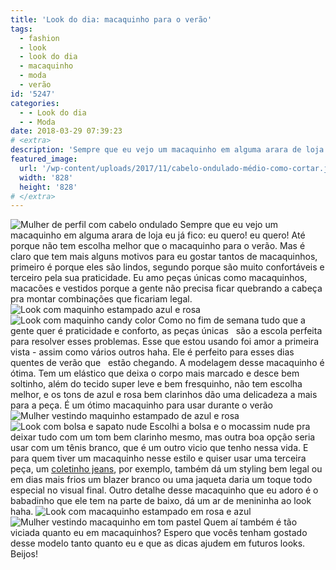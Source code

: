 ```yaml
---
title: 'Look do dia: macaquinho para o verão'
tags:
  - fashion
  - look
  - look do dia
  - macaquinho
  - moda
  - verão
id: '5247'
categories:
  - - Look do dia
  - - Moda
date: 2018-03-29 07:39:23
# <extra>
description: 'Sempre que eu vejo um macaquinho em alguma arara de loja eu já fico: eu quero! eu quero! Até porque não tem escolha melhor que o macaquinho para o verão.'
featured_image: 
  url: '/wp-content/uploads/2017/11/cabelo-ondulado-médio-como-cortar.jpg'
  width: '828'
  height: '828'
# </extra>
---
```


![Mulher de perfil com cabelo ondulado ](/wp-content/uploads/2017/11/cabelo-ondulado-médio-como-cortar.jpg "Mulher de perfil com cabelo ondulado ") Sempre que eu vejo um  macaquinho em alguma arara de loja eu já fico: eu quero! eu quero! Até porque não tem escolha melhor que o macaquinho para o verão. Mas é claro que tem mais alguns motivos para eu gostar tantos de macaquinhos, primeiro é porque eles são lindos, segundo porque são muito confortáveis e terceiro pela sua praticidade. Eu amo peças únicas como macaquinhos, macacões e vestidos porque a gente não precisa ficar quebrando a cabeça pra montar combinações que ficariam legal. ![Look com maquinho estampado azul e rosa](/wp-content/uploads/2017/11/look-com-maquinho-estampado.jpg "Look com maquinho estampado azul e rosa") ![Look com maquinho candy color](/wp-content/uploads/2017/11/como-usar-maquinho-com-estampa-floral.jpg "Look com maquinho candy color") Como no fim de semana tudo que a gente quer é praticidade e conforto, as peças únicas   são a escola perfeita para resolver esses problemas. Esse que estou usando foi amor a primeira vista - assim como vários outros haha. Ele é perfeito para esses dias quentes de verão que   estão chegando. A modelagem desse macaquinho é ótima. Tem um elástico que deixa o corpo mais marcado e desce bem soltinho, além do tecido super leve e bem fresquinho, não tem escolha melhor, e os tons de azul e rosa bem clarinhos dão uma delicadeza a mais para a peça. É um ótimo macaquinho para usar durante o verão ![Mulher vestindo maquinho estampado de azul e rosa](/wp-content/uploads/2017/11/look-do-dia-com-cores-pastel.jpg "Mulher vestindo maquinho estampado de azul e rosa") ![Look com bolsa e sapato nude](/wp-content/uploads/2017/11/como-usar-bolsa-e-sapato-nude.jpg "Look com bolsa e sapato nude") Escolhi a bolsa e o mocassim nude pra deixar tudo com um tom bem clarinho mesmo, mas outra boa opção seria usar com um tênis branco, que é um outro vicio que tenho nessa vida. E para quem tiver um macaquinho nesse estilo e quiser usar uma terceira peça, um [coletinho jeans](http://natalia.blog.br/look-do-dia-vestido-branco-e-colete-jeans/), por exemplo, também dá um styling bem legal ou em dias mais frios um blazer branco ou uma jaqueta daria um toque todo especial no visual final. Outro detalhe desse macaquinho que eu adoro é o babadinho que ele tem na parte de baixo, dá um ar de menininha ao look haha. ![Look com macaquinho estampado em rosa e azul](/wp-content/uploads/2017/11/como-usar-maquinho-estampado-azul-e-rosa.jpg "Look com macaquinho estampado em rosa e azul") ![Mulher vestindo macaquinho em tom pastel](/wp-content/uploads/2017/11/como-usar-tons-pasteis-look.jpg "Mulher vestindo macaquinho em tom pastel") Quem aí também é tão viciada quanto eu em macaquinhos? Espero que vocês tenham gostado desse modelo tanto quanto eu e que as dicas ajudem em futuros looks. Beijos!
